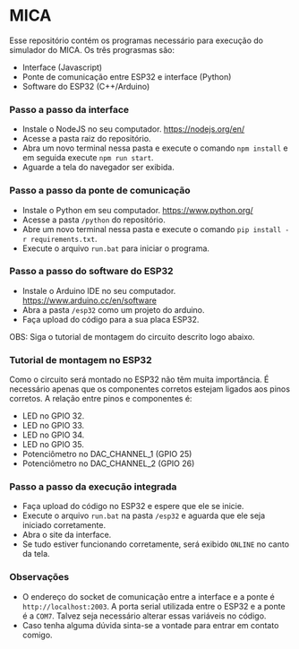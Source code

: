 # MICA

Esse repositório contém os programas necessário para execução do simulador do MICA.
Os três prograsmas são:
  - Interface (Javascript)
  - Ponte de comunicação entre ESP32 e interface (Python)
  - Software do ESP32 (C++/Arduino)
  
### Passo a passo da interface
  - Instale o NodeJS no seu computador. https://nodejs.org/en/
  - Acesse a pasta raiz do repositório.
  - Abra um novo terminal nessa pasta e execute o comando ```npm install``` e em seguida execute ```npm run start```.
  - Aguarde a tela do navegador ser exibida.

### Passo a passo da ponte de comunicação
  - Instale o Python em seu computador. https://www.python.org/
  - Acesse a pasta ```/python``` do repositório.
  - Abre um novo terminal nessa pasta e execute o comando ```pip install -r requirements.txt```.
  - Execute o arquivo ```run.bat``` para iniciar o programa.
  
### Passo a passo do software do ESP32
  - Instale o Arduino IDE no seu computador. https://www.arduino.cc/en/software
  - Abra a pasta ```/esp32``` como um projeto do arduino.
  - Faça upload do código para a sua placa ESP32.
  
  OBS: Siga o tutorial de montagem do circuito descrito logo abaixo.
  
### Tutorial de montagem no ESP32
Como o circuito será montado no ESP32 não têm muita importância. É necessário apenas que os componentes corretos estejam ligados aos pinos corretos. A relação entre pinos e componentes é:
- LED no GPIO 32.
- LED no GPIO 33.
- LED no GPIO 34.
- LED no GPIO 35.
- Potenciômetro no DAC_CHANNEL_1 (GPIO 25)
- Potenciômetro no DAC_CHANNEL_2 (GPIO 26) 
 
### Passo a passo da execução integrada
  - Faça upload do código no ESP32 e espere que ele se inicie.
  - Execute o arquivo ```run.bat``` na pasta ```/esp32``` e aguarda que ele seja iniciado corretamente.
  - Abra o site da interface.
  - Se tudo estiver funcionando corretamente, será exibido ```ONLINE``` no canto da tela.
  
  
### Observações
- O endereço do socket de comunicação entre a interface e a ponte é ```http://localhost:2003```. A porta serial utilizada entre o ESP32 e a ponte é a ```COM7```. Talvez seja necessário alterar essas variáveis no código. 
- Caso tenha alguma dúvida sinta-se a vontade para entrar em contato comigo.

